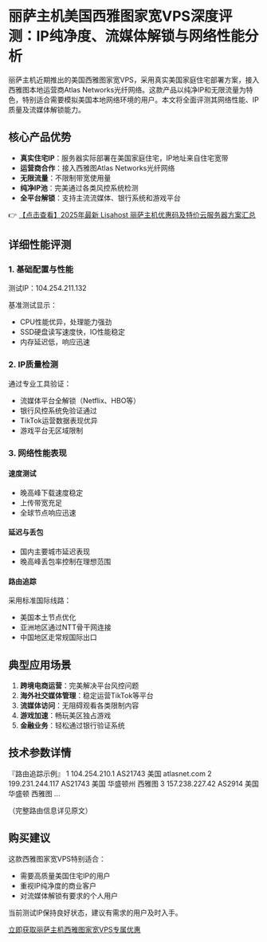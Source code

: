 # 丽萨主机美国西雅图家宽VPS深度评测：IP纯净度、流媒体解锁与网络性能分析

丽萨主机近期推出的美国西雅图家宽VPS，采用真实美国家庭住宅部署方案，接入西雅图本地运营商Atlas Networks光纤网络。这款产品以纯净IP和无限流量为特色，特别适合需要模拟美国本地网络环境的用户。本文将全面评测其网络性能、IP质量及流媒体解锁能力。

## 核心产品优势

- **真实住宅IP**：服务器实际部署在美国家庭住宅，IP地址来自住宅宽带
- **运营商合作**：接入西雅图Atlas Networks光纤网络
- **无限流量**：不限制带宽使用量
- **纯净IP池**：完美通过各类风控系统检测
- **全平台解锁**：支持主流流媒体、银行系统和游戏平台

👉 [【点击查看】2025年最新 Lisahost 丽萨主机优惠码及特价云服务器方案汇总](https://bit.ly/lisazhuji)

## 详细性能评测

### 1. 基础配置与性能
测试IP：104.254.211.132

基准测试显示：
- CPU性能优异，处理能力强劲
- SSD硬盘读写速度快，IO性能稳定
- 内存延迟低，响应迅速

### 2. IP质量检测
通过专业工具验证：
- 流媒体平台全解锁（Netflix、HBO等）
- 银行风控系统免验证通过
- TikTok运营数据表现优异
- 游戏平台无区域限制

### 3. 网络性能表现

#### 速度测试
- 晚高峰下载速度稳定
- 上传带宽充足
- 全球节点响应迅速

#### 延迟与丢包
- 国内主要城市延迟表现
- 晚高峰丢包率控制在理想范围

#### 路由追踪
采用标准国际线路：
- 美国本土节点优化
- 亚洲地区通过NTT骨干网连接
- 中国地区走常规国际出口

## 典型应用场景

1. **跨境电商运营**：完美解决平台风控问题
2. **海外社交媒体管理**：稳定运营TikTok等平台
3. **流媒体访问**：无阻碍观看各类限制内容
4. **游戏加速**：畅玩美区独占游戏
5. **金融业务**：轻松通过银行验证系统

## 技术参数详情

『路由追踪示例』
1   104.254.210.1   AS21743                   美国    atlasnet.com 
2   199.231.244.117 AS21743                   美国 华盛顿州 西雅图
3   157.238.227.42  AS2914                    美国 华盛顿 西雅图
...

（完整路由信息详见原文）

## 购买建议

这款西雅图家宽VPS特别适合：
- 需要高质量美国住宅IP的用户
- 重视IP纯净度的商业客户
- 对流媒体解锁有要求的个人用户

当前测试IP保持良好状态，建议有需求的用户及时入手。

[立即获取丽萨主机西雅图家宽VPS专属优惠](https://bit.ly/lisazhuji)